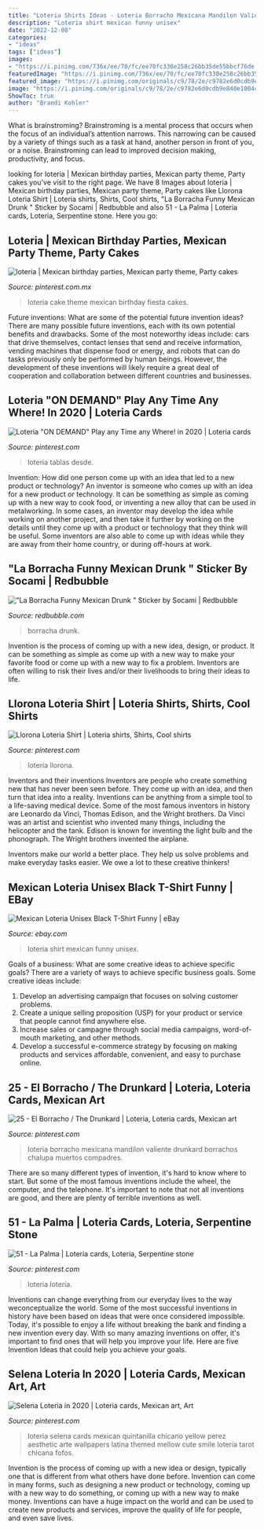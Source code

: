 ```yaml
---
title: "Loteria Shirts Ideas - Loteria Borracho Mexicana Mandilon Valiente Drunkard Borrachos Chalupa Muertos Compadres"
description: "Loteria shirt mexican funny unisex"
date: "2022-12-08"
categories:
- "ideas"
tags: ["ideas"]
images:
- "https://i.pinimg.com/736x/ee/70/fc/ee70fc330e258c26bb35de55bbcf76de.jpg"
featuredImage: "https://i.pinimg.com/736x/ee/70/fc/ee70fc330e258c26bb35de55bbcf76de.jpg"
featured_image: "https://i.pinimg.com/originals/c9/78/2e/c9782e6d0cdb9e840e1004c3f3bcf5bb.jpg"
image: "https://i.pinimg.com/originals/c9/78/2e/c9782e6d0cdb9e840e1004c3f3bcf5bb.jpg"
ShowToc: true
author: "Brandi Kohler"
---
```



What is brainstroming? Brainstroming is a mental process that occurs when the focus of an individual’s attention narrows. This narrowing can be caused by a variety of things such as a task at hand, another person in front of you, or a noise. Brainstroming can lead to improved decision making, productivity, and focus.

	

		
looking for loteria | Mexican birthday parties, Mexican party theme, Party cakes you've visit to the right page. We have 8 Images about loteria | Mexican birthday parties, Mexican party theme, Party cakes like Llorona Loteria Shirt | Loteria shirts, Shirts, Cool shirts, &quot;La Borracha Funny Mexican Drunk &quot; Sticker by Socami | Redbubble and also 51 - La Palma | Loteria cards, Loteria, Serpentine stone. Here you go:
		
    
## Loteria | Mexican Birthday Parties, Mexican Party Theme, Party Cakes

<img loading=lazy src="https://i.pinimg.com/736x/93/de/c9/93dec9f9b11143bd0223bea57db0ccb4--loteria-cake-loteria-theme-party.jpg" onerror="this.onerror=null;this.src='https://tse3.mm.bing.net/th?id=OIP.T5G3Fv9go3sqiFhk1Q6BQwHaNd&amp;pid=15.1';" alt="loteria | Mexican birthday parties, Mexican party theme, Party cakes">

_Source: pinterest.com.mx_

>loteria cake theme mexican birthday fiesta cakes. 

	

Future inventions: What are some of the potential future invention ideas?
There are many possible future inventions, each with its own potential benefits and drawbacks. Some of the most noteworthy ideas include: cars that drive themselves, contact lenses that send and receive information, vending machines that dispense food or energy, and robots that can do tasks previously only be performed by human beings. However, the development of these inventions will likely require a great deal of cooperation and collaboration between different countries and businesses.

    
## Loteria &quot;ON DEMAND&quot; Play Any Time Any Where! In 2020 | Loteria Cards

<img loading=lazy src="https://i.pinimg.com/736x/32/d1/99/32d1997d265f3d5eb6110eeaced5196e.jpg" onerror="this.onerror=null;this.src='https://tse3.mm.bing.net/th?id=OIP.dcg4cwYRkL8CKYUNNvHaNQHaHa&amp;pid=15.1';" alt="Loteria &quot;ON DEMAND&quot; Play any Time any Where! in 2020 | Loteria cards">

_Source: pinterest.com_

>loteria tablas desde. 

	

Invention: How did one person come up with an idea that led to a new product or technology?
An inventor is someone who comes up with an idea for a new product or technology. It can be something as simple as coming up with a new way to cook food, or inventing a new alloy that can be used in metalworking. In some cases, an inventor may develop the idea while working on another project, and then take it further by working on the details until they come up with a product or technology that they think will be useful. Some inventors are also able to come up with ideas while they are away from their home country, or during off-hours at work.

    
## &quot;La Borracha Funny Mexican Drunk &quot; Sticker By Socami | Redbubble

<img loading=lazy src="https://ih1.redbubble.net/image.1387091196.7732/st,small,507x507-pad,600x600,f8f8f8.jpg" onerror="this.onerror=null;this.src='https://tse2.mm.bing.net/th?id=OIP.dpYVKktG-4XNGhTqCFFUkwHaHa&amp;pid=15.1';" alt="&quot;La Borracha Funny Mexican Drunk &quot; Sticker by Socami | Redbubble">

_Source: redbubble.com_

>borracha drunk. 

	

Invention is the process of coming up with a new idea, design, or product. It can be something as simple as come up with a new way to make your favorite food or come up with a new way to fix a problem. Inventors are often willing to risk their lives and/or their livelihoods to bring their ideas to life.

    
## Llorona Loteria Shirt | Loteria Shirts, Shirts, Cool Shirts

<img loading=lazy src="https://i.pinimg.com/736x/ee/70/fc/ee70fc330e258c26bb35de55bbcf76de.jpg" onerror="this.onerror=null;this.src='https://tse4.mm.bing.net/th?id=OIP.azNaIQmGhePmoyXesshg6QHaIb&amp;pid=15.1';" alt="Llorona Loteria Shirt | Loteria shirts, Shirts, Cool shirts">

_Source: pinterest.com_

>loteria llorona. 

	

Inventors and their inventions
Inventors are people who create something new that has never been seen before. They come up with an idea, and then turn that idea into a reality. Inventions can be anything from a simple tool to a life-saving medical device.
Some of the most famous inventors in history are Leonardo da Vinci, Thomas Edison, and the Wright brothers. Da Vinci was an artist and scientist who invented many things, including the helicopter and the tank. Edison is known for inventing the light bulb and the phonograph. The Wright brothers invented the airplane.

Inventors make our world a better place. They help us solve problems and make everyday tasks easier. We owe a lot to these creative thinkers!

    
## Mexican Loteria Unisex Black T-Shirt Funny | EBay

<img loading=lazy src="http://i.ebayimg.com/images/i/231993247916-0-1/s-l1000.jpg" onerror="this.onerror=null;this.src='https://tse2.mm.bing.net/th?id=OIP.jELCRcFwf0a6RXmiwbFrVwHaF7&amp;pid=15.1';" alt="Mexican Loteria Unisex Black T-Shirt Funny | eBay">

_Source: ebay.com_

>loteria shirt mexican funny unisex. 

	

Goals of a business: What are some creative ideas to achieve specific goals?
There are a variety of ways to achieve specific business goals. Some creative ideas include:
1. Develop an advertising campaign that focuses on solving customer problems.
2. Create a unique selling proposition (USP) for your product or service that people cannot find anywhere else.
3. Increase sales or campagne through social media campaigns, word-of-mouth marketing, and other methods. 
4. Develop a successful e-commerce strategy by focusing on making products and services affordable, convenient, and easy to purchase online.

    
## 25 - El Borracho / The Drunkard | Loteria, Loteria Cards, Mexican Art

<img loading=lazy src="https://i.pinimg.com/originals/95/f6/f6/95f6f640610f7ca6d6577d64f8a1388f.jpg" onerror="this.onerror=null;this.src='https://tse4.mm.bing.net/th?id=OIP._a-lu8gveUCIvaY4gxu6EAAAAA&amp;pid=15.1';" alt="25 - El Borracho / The Drunkard | Loteria, Loteria cards, Mexican art">

_Source: pinterest.com_

>loteria borracho mexicana mandilon valiente drunkard borrachos chalupa muertos compadres. 

	

There are so many different types of invention, it's hard to know where to start. But some of the most famous inventions include the wheel, the computer, and the telephone. It's important to note that not all inventions are good, and there are plenty of terrible inventions as well.

    
## 51 - La Palma | Loteria Cards, Loteria, Serpentine Stone

<img loading=lazy src="https://i.pinimg.com/originals/99/a1/e7/99a1e7276ff6b920f0b8f7efb6ae0fab.jpg" onerror="this.onerror=null;this.src='https://tse1.mm.bing.net/th?id=OIP.qzlKTiWQ0u6fwzDQgVmzsgAAAA&amp;pid=15.1';" alt="51 - La Palma | Loteria cards, Loteria, Serpentine stone">

_Source: pinterest.com_

>loteria lotería. 

	

Inventions can change everything from our everyday lives to the way weconceptualize the world. Some of the most successful inventions in history have been based on ideas that were once considered impossible. Today, it's possible to enjoy a life without breaking the bank and finding a new invention every day. With so many amazing inventions on offer, it's important to find ones that will help you improve your life. Here are five Invention Ideas that could help you achieve your goals.

    
## Selena Loteria In 2020 | Loteria Cards, Mexican Art, Art

<img loading=lazy src="https://i.pinimg.com/originals/c9/78/2e/c9782e6d0cdb9e840e1004c3f3bcf5bb.jpg" onerror="this.onerror=null;this.src='https://tse1.mm.bing.net/th?id=OIP.mI48ZhWM0O-p5cITtG07igHaLA&amp;pid=15.1';" alt="Selena Loteria in 2020 | Loteria cards, Mexican art, Art">

_Source: pinterest.com_

>loteria selena cards mexican quintanilla chicano yellow perez aesthetic arte wallpapers latina themed mellow cute smile lotería tarot chicana fofos. 

	

Invention is the process of coming up with a new idea or design, typically one that is different from what others have done before. Invention can come in many forms, such as designing a new product or technology, coming up with a new way to do something, or coming up with a new way to make money. Inventions can have a huge impact on the world and can be used to create new products and services, improve the quality of life for people, and even save lives.


